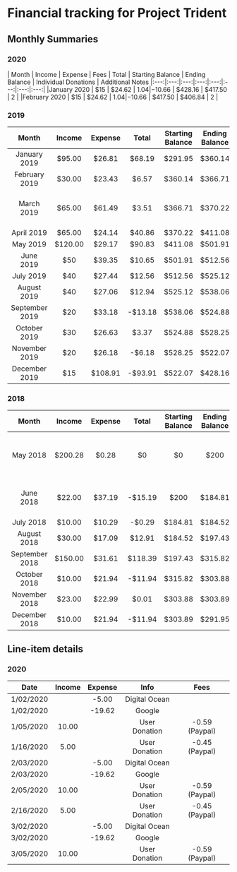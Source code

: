 # Financial tracking for Project Trident

## Monthly Summaries

### 2020
| Month | Income | Expense | Fees | Total | Starting Balance | Ending Balance | Individual Donations | Additional Notes
|:---:|:---:|:---:|:---:|:---:|:---:|:---:|:---:|
|January 2020 | $15 | $24.62 | $1.04 | -$10.66 | $428.16 | $417.50 | 2 | 
|February 2020 | $15 | $24.62 | $1.04 | -$10.66 | $417.50 | $406.84 | 2 | 

### 2019
| Month | Income | Expense | Total | Starting Balance | Ending Balance | Individual Donations | Additional Notes
|:---:|:---:|:---:|:---:|:---:|:---:|:---:|:---:|
|January 2019 | $95.00 | $26.81 | $68.19 | $291.95 | $360.14 | 6 |
|February 2019 | $30.00 | $23.43 | $6.57 | $360.14 | $366.71 | 4 |
|March 2019 | $65.00 | $61.49 | $3.51 | $366.71 | $370.22 | 5 | Renewed Web Domains for 1 year
|April 2019 | $65.00 | $24.14 | $40.86 | $370.22 | $411.08 | 3 |
|May 2019 | $120.00 | $29.17 | $90.83 | $411.08 | $501.91 | 4 |
|June 2019 | $50 | $39.35 | $10.65 | $501.91 | $512.56 | 4 |
|July 2019 | $40 | $27.44 | $12.56 | $512.56 | $525.12 | 5 |
|August 2019 | $40 | $27.06 | $12.94 | $525.12 | $538.06 | 4 |
|September 2019 | $20 | $33.18 | -$13.18 | $538.06 | $524.88 | 3 |
|October 2019 | $30 | $26.63 | $3.37 | $524.88 | $528.25 | 5 |
|November 2019 | $20 | $26.18 | -$6.18 | $528.25 | $522.07 | 3 |
|December 2019 | $15 | $108.91 | -$93.91 | $522.07 | $428.16 | 2 |

### 2018
| Month | Income | Expense | Total | Starting Balance | Ending Balance | Individual Donations | Additional Notes
|:---:|:---:|:---:|:---:|:---:|:---:|:---:|:---:|
|May 2018 | $200.28 | $0.28 | $0 | $0 | $200 | 2 | Starting balance with Paypal setup
|June 2018 | $22.00 | $37.19 | -$15.19 | $200 | $184.81 | 5 | Initial google account setup
|July 2018 | $10.00 | $10.29 | -$0.29 | $184.81 | $184.52 | 1 |
|August 2018 | $30.00 | $17.09 | $12.91 | $184.52 | $197.43 | 2 |
|September 2018 | $150.00 | $31.61 | $118.39 | $197.43 | $315.82 | 4 |
|October 2018 | $10.00 | $21.94 | -$11.94 | $315.82 | $303.88 | 1 |
|November 2018 | $23.00 | $22.99 | $0.01 | $303.88 | $303.89 | 3 |
|December 2018 | $10.00 | $21.94 | -$11.94 | $303.89 | $291.95 | 1 |

## Line-item details

### 2020
| Date | Income | Expense | Info | Fees |
|:---:|:---:|:---:|:---:|:---:|
|1/02/2020| | -5.00 | Digital Ocean | |
|1/02/2020| | -19.62 | Google | |
|1/05/2020| 10.00 | | User Donation | -0.59 (Paypal) |
|1/16/2020| 5.00 | | User Donation | -0.45 (Paypal) |
|2/03/2020| | -5.00 | Digital Ocean | |
|2/03/2020| | -19.62 | Google | |
|2/05/2020| 10.00 | | User Donation | -0.59 (Paypal) |
|2/16/2020| 5.00 | | User Donation | -0.45 (Paypal) |
|3/02/2020| | -5.00 | Digital Ocean | |
|3/02/2020| | -19.62 | Google | |
|3/05/2020| 10.00 | | User Donation | -0.59 (Paypal) |
